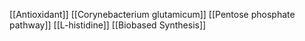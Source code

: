 [[Antioxidant]]
[[Corynebacterium glutamicum]]
[[Pentose phosphate pathway]]
[[L-histidine]]
[[Biobased Synthesis]]
